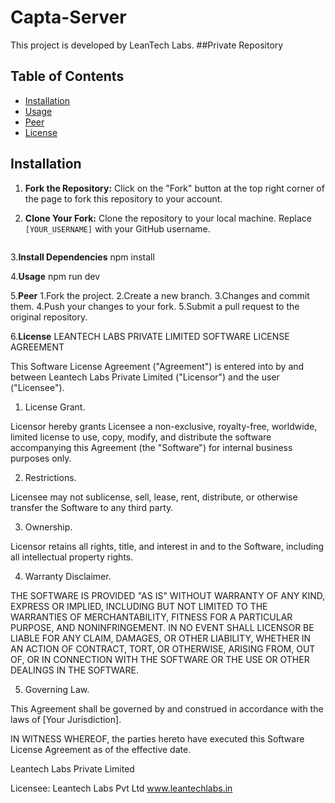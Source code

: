 # Capta-Server 

This project is developed by LeanTech Labs.
##Private Repository

## Table of Contents

- [Installation](#installation)
- [Usage](#usage)
- [Peer](#contributing)
- [License](#license)

## Installation

1. **Fork the Repository:**
   Click on the "Fork" button at the top right corner of the page to fork this repository to your account.

2. **Clone Your Fork:**
   Clone the repository to your local machine. Replace `[YOUR_USERNAME]` with your GitHub username.

   ```bash


3.**Install Dependencies**
     npm install

4.**Usage**
    npm run dev

5.**Peer**
    1.Fork the project.
    2.Create a new branch.
    3.Changes and commit them.
    4.Push your changes to your fork.
    5.Submit a pull request to the original repository.

6.**License**
LEANTECH LABS PRIVATE LIMITED SOFTWARE LICENSE AGREEMENT

This Software License Agreement ("Agreement") is entered into by and between Leantech Labs Private Limited ("Licensor") and the user ("Licensee").

1. License Grant.

Licensor hereby grants Licensee a non-exclusive, royalty-free, worldwide, limited license to use, copy, modify, and distribute the software accompanying this Agreement (the "Software") for internal business purposes only.

2. Restrictions.

Licensee may not sublicense, sell, lease, rent, distribute, or otherwise transfer the Software to any third party.

3. Ownership.

Licensor retains all rights, title, and interest in and to the Software, including all intellectual property rights.

4. Warranty Disclaimer.

THE SOFTWARE IS PROVIDED "AS IS" WITHOUT WARRANTY OF ANY KIND, EXPRESS OR IMPLIED, INCLUDING BUT NOT LIMITED TO THE WARRANTIES OF MERCHANTABILITY, FITNESS FOR A PARTICULAR PURPOSE, AND NONINFRINGEMENT. IN NO EVENT SHALL LICENSOR BE LIABLE FOR ANY CLAIM, DAMAGES, OR OTHER LIABILITY, WHETHER IN AN ACTION OF CONTRACT, TORT, OR OTHERWISE, ARISING FROM, OUT OF, OR IN CONNECTION WITH THE SOFTWARE OR THE USE OR OTHER DEALINGS IN THE SOFTWARE.

5. Governing Law.

This Agreement shall be governed by and construed in accordance with the laws of [Your Jurisdiction].

IN WITNESS WHEREOF, the parties hereto have executed this Software License Agreement as of the effective date.

Leantech Labs Private Limited


Licensee:
Leantech Labs Pvt Ltd
www.leantechlabs.in
